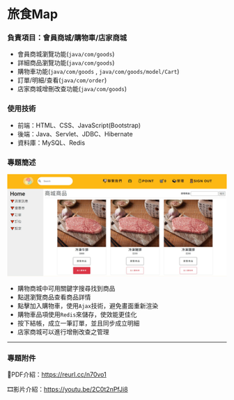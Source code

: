 # 旅食Map

### **負責項目：會員商城/購物車/店家商城**
* 會員商城瀏覽功能(`java/com/goods`)
* 詳細商品瀏覽功能(`java/com/goods`)
* 購物車功能(`java/com/goods` , `java/com/goods/model/Cart`)
* 訂單/明細/查看(`java/com/order`)
* 店家商城增刪改查功能(`java/com/goods`)

### **使用技術**
* 前端：HTML、CSS、JavaScript(Bootstrap)
* 後端：Java、Servlet、JDBC、Hibernate
* 資料庫：MySQL、Redis

### **專題簡述**
![](Member_goods.jpg) 
* 購物商城中可用關鍵字搜尋找到商品
* 點選瀏覽商品查看商品詳情
* 點擊加入購物車，使用`Ajax`技術，避免畫面重新渲染
* 購物車品項使用`Redis`來儲存，使效能更佳化
* 按下結帳，成立一筆訂單，並且同步成立明細
* 店家商城可以進行增刪改查之管理

---
###  **專題附件**
🔗PDF介紹：https://reurl.cc/n70vo1

🎞影片介紹：https://youtu.be/2C0t2nPfJi8


